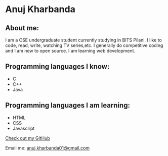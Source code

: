 # Anuj Kharbanda


## About me:

I am a CSE undergraduate student currently studying in BITS Pilani. 
I like to code, read, write, watching TV series,etc.
I generally do competitive coding and I am new to open source.
I am learning web development.


## Programming languages I know:

- C
- C++
- Java

## Programming languages I am learning:

- HTML
- CSS
- Javascript


[Check out my GitHub](https://github.com/Anuj2711)

Email me: anuj.kharbanda01@gmail.com
